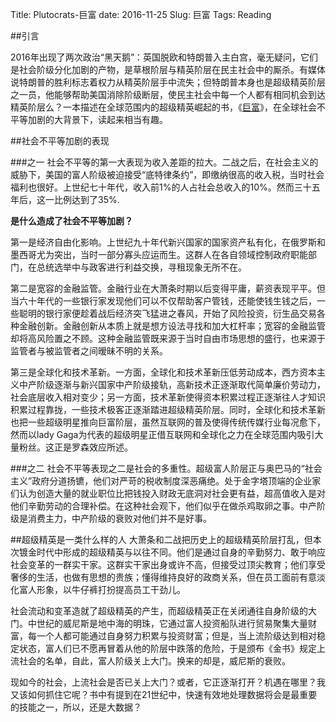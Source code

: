 Title: Plutocrats-巨富
date: 2016-11-25
Slug: 巨富
Tags: Reading

##引言

2016年出现了两次政治“黑天鹅”：英国脱欧和特朗普入主白宫，毫无疑问，它们是社会阶级分化加剧的产物，是草根阶层与精英阶层在民主社会中的厮杀。有媒体说特朗普的胜利标志着权力从精英阶层手中流失；但特朗普本身也是超级精英阶层之一员，他能够帮助美国消除阶级断层，使民主社会中每一个人都有相同机会到达精英阶层么？一本描述在全球范围内的超级精英崛起的书，《[巨富](https://book.douban.com/subject/25758308/)》，在全球社会不平等加剧的大背景下，读起来相当有趣。

##社会不平等加剧的表现

###之一
社会不平等的第一大表现为收入差距的拉大。二战之后，在社会主义的威胁下，美国的富人阶级被迫接受“底特律条约”，即缴纳很高的收入税，当时社会福利也很好。上世纪七十年代，收入前1%的人占社会总收入的10%。然而三十五年后，这一比例达到了35%.

**是什么造成了社会不平等加剧？**

第一是经济自由化影响。上世纪九十年代新兴国家的国家资产私有化，在俄罗斯和墨西哥尤为突出，当时一部分寡头应运而生。这群人在各自领域控制政府职能部门，在总统选举中与政客进行利益交换，寻租现象无所不在。

第二是宽容的金融监管。金融行业在大萧条时期以后变得平庸，薪资表现平平。但当六十年代的一些银行家发现他们可以不仅帮助客户管钱，还能使钱生钱之后，一些聪明的银行家便趁着战后经济突飞猛进之春风，开始了风险投资，衍生品交易各种金融创新。金融创新从本质上就是想方设法寻找和加大杠杆率；宽容的金融监管却将高风险置之不顾。这种金融监管既来源于当时自由市场思想的盛行，也来源于监管者与被监管者之间暧昧不明的关系。

第三是全球化和技术革新。一方面，全球化和技术革新压低劳动成本，西方资本主义中产阶级逐渐与新兴国家中产阶级接轨，高新技术正逐渐取代简单廉价劳动力，社会底层收入相对变少；另一方面，技术革新使得资本积累过程正逐渐往人才知识积累过程靠拢，一些技术极客正逐渐踏进超级精英阶层。同时，全球化和技术革新也把一些超级明星推向巨富阶层，虽然互联网的普及使得传统传媒行业每况愈下，然而以lady Gaga为代表的超级明星正借互联网和全球化之力在全球范围内吸引大量粉丝。这正是罗森效应所述。

###之二
社会不平等表现之二是社会的多重性。超级富人阶层正与奥巴马的“社会主义”政府分道扬镳，他们对严苛的税收制度深恶痛绝。处于金字塔顶端的企业家们认为创造大量的就业职位比把钱投入财政无底洞对社会更有益，超高值收入是对他们辛勤劳动的合理补偿。在这种社会观下，他们似乎在做杀鸡取卵之事。中产阶级是消费主力，中产阶级的衰败对他们并不是好事。

##超级精英是一类什么样的人
大萧条和二战把历史上的超级精英阶层打乱，但本次镀金时代中形成的超级精英与以往不同。他们是通过自身的辛勤努力、敢于响应社会变革的一群实干家。这群实干家出身或许不高，但接受过顶尖教育；他们享受奢侈的生活，也做有思想的贵族；懂得维持良好的政商关系，但在员工面前有意淡化富人形象，以牛仔裤打扮提高员工干劲儿。

社会流动和变革造就了超级精英的产生，而超级精英正在关闭通往自身阶级的大门。中世纪的威尼斯是地中海的明珠，它通过富人投资船队进行贸易聚集大量财富，每一个人都可能通过自身努力积累与投资财富；但是，当上流阶级达到相对稳定状态，富人们已不愿再冒着从他的阶层中跌落的危险，于是颁布《金书》规定上流社会的名单，自此，富人阶级关上大门。换来的却是，威尼斯的衰败。

现如今的社会，上流社会是否已关上大门？或者，它正逐渐打开？机遇在哪里？我又该如何抓住它呢？书中有提到在21世纪中，快速有效地处理数据将会是最重要的技能之一，所以，还是大数据？

